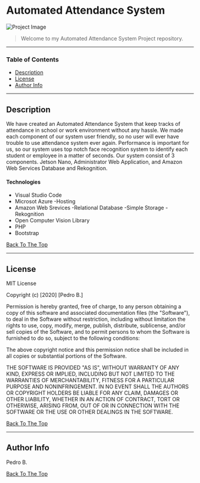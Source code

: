 # Automated Attendance System

![Project Image](https://i.ibb.co/f8P6xf2/Smart-Attendance-System.png)

> Welcome to my Automated Attendance System Project repository. 

---

### Table of Contents
- [Description](#description)
- [License](#license)
- [Author Info](#author-info)

---

## Description

We have created an Automated Attendance System that keep tracks of attendance in school or work environment without any hassle. We made each component of our system user friendly, so no user will ever have trouble to use attendance system ever again. Performance is important for us, so our system uses top notch face recognition system to identify each student or employee in a matter of seconds. Our system consist of 3 components. Jetson Nano, Administrator Web Application, and Amazon Web Services Database and Rekognition.


#### Technologies

- Visual Studio Code
- Microsot Azure
    -Hosting
- Amazon Web Srevices
    -Relational Database
    -Simple Storage
    -Rekognition
- Open Computer Vision Library
- PHP
- Bootstrap

[Back To The Top](#Automated-Attendance-System)

---

## License

MIT License

Copyright (c) [2020] [Pedro B.]

Permission is hereby granted, free of charge, to any person obtaining a copy
of this software and associated documentation files (the "Software"), to deal
in the Software without restriction, including without limitation the rights
to use, copy, modify, merge, publish, distribute, sublicense, and/or sell
copies of the Software, and to permit persons to whom the Software is
furnished to do so, subject to the following conditions:

The above copyright notice and this permission notice shall be included in all
copies or substantial portions of the Software.

THE SOFTWARE IS PROVIDED "AS IS", WITHOUT WARRANTY OF ANY KIND, EXPRESS OR
IMPLIED, INCLUDING BUT NOT LIMITED TO THE WARRANTIES OF MERCHANTABILITY,
FITNESS FOR A PARTICULAR PURPOSE AND NONINFRINGEMENT. IN NO EVENT SHALL THE
AUTHORS OR COPYRIGHT HOLDERS BE LIABLE FOR ANY CLAIM, DAMAGES OR OTHER
LIABILITY, WHETHER IN AN ACTION OF CONTRACT, TORT OR OTHERWISE, ARISING FROM,
OUT OF OR IN CONNECTION WITH THE SOFTWARE OR THE USE OR OTHER DEALINGS IN THE
SOFTWARE.

[Back To The Top](#Automated-Attendance-System)

---

## Author Info
Pedro B.

[Back To The Top](#Automated-Attendance-System)
